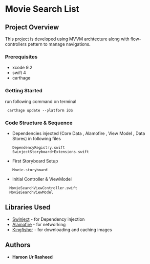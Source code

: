 # Movie Search List
 

## Project Overview

This project is developed using MVVM archtecture along with flow-controllers pettern to manage navigations.

### Prerequisites

- xcode 9.2
- swift 4
- carthage

### Getting Started

run following command on terminal

```
 carthage update --platform iOS
```

### Code Structure & Sequence

- Dependencies injected (Core Data , Alamofire , View Model , Data Stores) in following files
   
   ```
   DependencyRegistry.swift
   SwinjectStoryboard+Extensions.swift
   
   ``` 
- First Storyboard Setup

   ```
   Movie.storyboard
   
   ```
- Initial Controller & ViewModel 

 ```
   MovieSearchViewController.swift
   MovieSearchViewModel
   ```


## Libraries Used

* [Swinject](https://github.com/Swinject/Swinject) - for Dependency injection
* [Alamofire](https://github.com/Alamofire/Alamofire) - for networking
* [Kingfisher](https://github.com/onevcat/Kingfisher) - for downloading and caching images 


## Authors

* **Haroon Ur Rasheed** 
